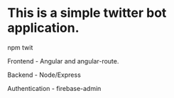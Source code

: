 # This is a simple twitter bot application.

npm twit

Frontend - Angular and angular-route.

Backend - Node/Express

Authentication - firebase-admin
